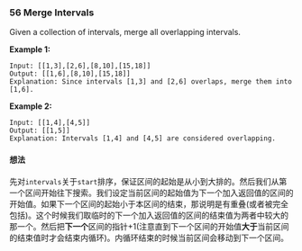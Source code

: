 ### 56 Merge Intervals

Given a collection of intervals, merge all overlapping intervals.

**Example 1:**

```
Input: [[1,3],[2,6],[8,10],[15,18]]
Output: [[1,6],[8,10],[15,18]]
Explanation: Since intervals [1,3] and [2,6] overlaps, merge them into [1,6].
```

**Example 2:**

```
Input: [[1,4],[4,5]]
Output: [[1,5]]
Explanation: Intervals [1,4] and [4,5] are considered overlapping.
```

#### 想法

先对`intervals`关于`start`排序，保证区间的起始是从小到大排的。然后我们从第一个区间开始往下搜索。我们设定当前区间的起始值为下一个加入返回值的区间的开始值。如果下一个区间的起始小于本区间的结束，那说明是有重叠(或者被完全包括)。这个时候我们取临时的下一个加入返回值的区间的结束值为两者中较大的那一个。然后把**下一个**区间的指针+1(注意直到下一个区间的开始值**大于**当前区间的结束值时才会结束内循环)。内循环结束的时候当前区间会移动到下一个区间。